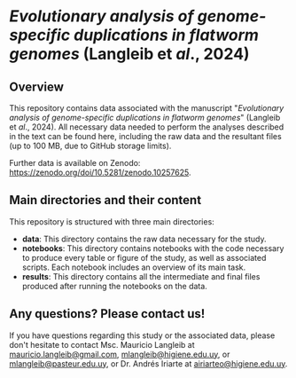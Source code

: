 # _Evolutionary analysis of genome-specific duplications in flatworm genomes_ (Langleib et _al_., 2024)

## Overview
This repository contains data associated with the manuscript "_Evolutionary analysis of genome-specific duplications in flatworm genomes_" (Langleib et _al_., 2024). All necessary data needed to perform the analyses described in the text can be found here, including the raw data and the resultant files (up to 100 MB, due to GitHub storage limits).

Further data is available on Zenodo: https://zenodo.org/doi/10.5281/zenodo.10257625.

## Main directories and their content
This repository is structured with three main directories:

- **data**: This directory contains the raw data necessary for the study.
- **notebooks**: This directory contains notebooks with the code necessary to produce every table or figure of the study, as well as associated scripts. Each notebook includes an overview of its main task.
- **results**: This directory contains all the intermediate and final files produced after running the notebooks on the data.

## Any questions? Please contact us!
If you have questions regarding this study or the associated data, please don't hesitate to contact Msc. Mauricio Langleib at mauricio.langleib@gmail.com, mlangleib@higiene.edu.uy, or mlangleib@pasteur.edu.uy, or Dr. Andrés Iriarte at airiarteo@higiene.edu.uy.
